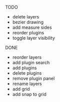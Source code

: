 TODO

- delete layers
- bezier drawing
- add measure sides
- reorder plugins
- toggle layer visibility

DONE

- reorder layers
- add plugin search
- add plugins
- delete plugins
- remove plugin panel
- rename layers
- add grid
- add snap to grid

